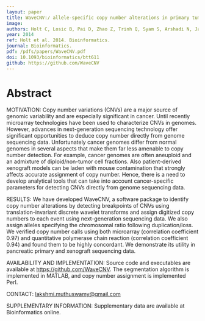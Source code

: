 ```yaml
---
layout: paper
title: WaveCNV:/ allele-specific copy number alterations in primary tumors and xenograft models from next-generation sequencing.
image: 
authors: Holt C, Losic B, Pai D, Zhao Z, Trinh Q, Syam S, Arshadi N, Jang GH, Ali J, Beck T, McPherson J, Muthuswamy LB.
year: 2014
ref: Holt et al. 2014. Bioinformatics.
journal: Bioinformatics.
pdf: /pdfs/papers/WaveCNV.pdf
doi: 10.1093/bioinformatics/btt611
github: https://github.com/WaveCNV
---
```


# Abstract


MOTIVATION: Copy number variations (CNVs) are a major source of genomic variability and are especially significant in cancer. Until recently microarray technologies have been used to characterize CNVs in genomes. However, advances in next-generation sequencing technology offer significant opportunities to deduce copy number directly from genome sequencing data. Unfortunately cancer genomes differ from normal genomes in several aspects that make them far less amenable to copy number detection. For example, cancer genomes are often aneuploid and an admixture of diploid/non-tumor cell fractions. Also patient-derived xenograft models can be laden with mouse contamination that strongly affects accurate assignment of copy number. Hence, there is a need to develop analytical tools that can take into account cancer-specific parameters for detecting CNVs directly from genome sequencing data.

RESULTS: We have developed WaveCNV, a software package to identify copy number alterations by detecting breakpoints of CNVs using translation-invariant discrete wavelet transforms and assign digitized copy numbers to each event using next-generation sequencing data. We also assign alleles specifying the chromosomal ratio following duplication/loss. We verified copy number calls using both microarray (correlation coefficient 0.97) and quantitative polymerase chain  reaction (correlation coefficient 0.94) and found them to be highly concordant. We demonstrate its utility in pancreatic primary and xenograft sequencing data.

AVAILABILITY AND IMPLEMENTATION: Source code and executables are available at https://github.com/WaveCNV. The segmentation algorithm is implemented in MATLAB, and copy number assignment is implemented Perl.

CONTACT: lakshmi.muthuswamy@gmail.com

SUPPLEMENTARY INFORMATION: Supplementary data are available at Bioinformatics online.